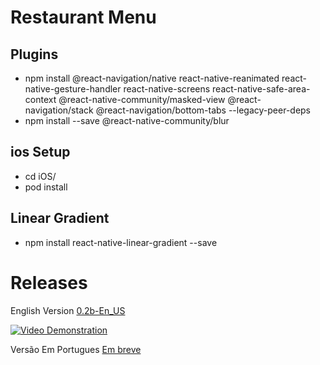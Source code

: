 # Restaurant Menu

## Plugins

- npm install @react-navigation/native react-native-reanimated react-native-gesture-handler react-native-screens react-native-safe-area-context @react-native-community/masked-view @react-navigation/stack @react-navigation/bottom-tabs --legacy-peer-deps
- npm install --save @react-native-community/blur

## ios Setup

- cd iOS/
- pod install

## Linear Gradient

- npm install react-native-linear-gradient --save

# Releases
English Version [0.2b-En_US](https://github.com/felipemartins210/Restaurant-Menu-App/releases/tag/0.2b-En_US)

[![Video Demonstration]({https://github.com/felipemartins210/Restaurant-Menu-App/blob/master/assets/icons/player-thumb.png})]({https://github.com/felipemartins210/Restaurant-Menu-App/blob/master/screenshots/0.2b-En_US.mp4} "Video Demonstration")

Versão Em Portugues [Em breve](#)
